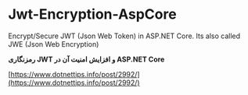 # Jwt-Encryption-AspCore
Encrypt/Secure JWT (Json Web Token)  in ASP.NET Core. Its also called JWE (Json Web Encryption) 

**رمزنگاری JWT و افزایش امنیت آن در ASP.NET Core**

[https://www.dotnettips.info/post/2992/](https://www.dotnettips.info/post/2992/)
